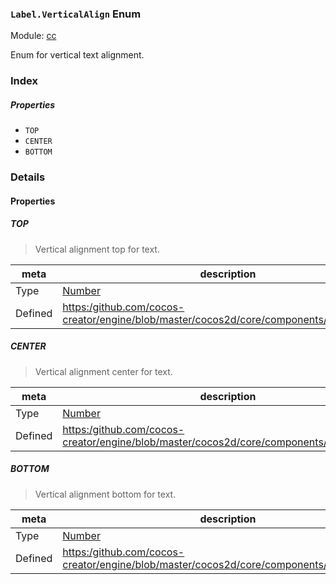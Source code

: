 ### `Label.VerticalAlign` Enum



Module: [cc](../modules/cc.md)




Enum for vertical text alignment.

### Index

##### Properties

  - `TOP`
  - `CENTER`
  - `BOTTOM`

### Details

#### Properties


##### TOP

> Vertical alignment top for text.

| meta | description |
|------|-------------|
| Type | <a href="https://developer.mozilla.org/en/JavaScript/Reference/Global_Objects/Number" class="crosslink external" target="_blank">Number</a> |
| Defined | [https:/github.com/cocos-creator/engine/blob/master/cocos2d/core/components/CCLabel.js:58](https:/github.com/cocos-creator/engine/blob/master/cocos2d/core/components/CCLabel.js#L58) |



##### CENTER

> Vertical alignment center for text.

| meta | description |
|------|-------------|
| Type | <a href="https://developer.mozilla.org/en/JavaScript/Reference/Global_Objects/Number" class="crosslink external" target="_blank">Number</a> |
| Defined | [https:/github.com/cocos-creator/engine/blob/master/cocos2d/core/components/CCLabel.js:63](https:/github.com/cocos-creator/engine/blob/master/cocos2d/core/components/CCLabel.js#L63) |



##### BOTTOM

> Vertical alignment bottom for text.

| meta | description |
|------|-------------|
| Type | <a href="https://developer.mozilla.org/en/JavaScript/Reference/Global_Objects/Number" class="crosslink external" target="_blank">Number</a> |
| Defined | [https:/github.com/cocos-creator/engine/blob/master/cocos2d/core/components/CCLabel.js:68](https:/github.com/cocos-creator/engine/blob/master/cocos2d/core/components/CCLabel.js#L68) |


